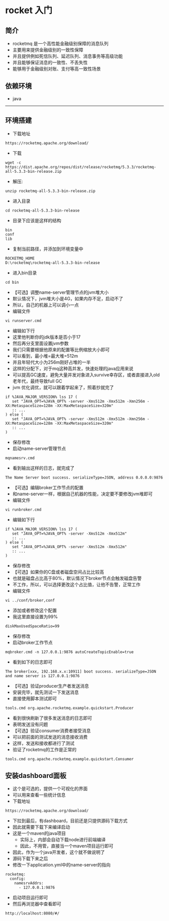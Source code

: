 # rocket 入门

## 简介

- rocketmq 是一个高性能金融级别保障的消息队列
- 主要用来提供金融级别的一致性保障
- 并且提供例如死信队列、延迟队列、消息事务等高级功能
- 并且能够保证消息的一致性、不丢失性
- 能够用于金融级别对账、支付等高一致性场景

## 依赖环境

- java

---

## 环境搭建

- 下载地址

```shell
https://rocketmq.apache.org/download/
```

- 下载

```shell script
wget -c https://dist.apache.org/repos/dist/release/rocketmq/5.3.3/rocketmq-all-5.3.3-bin-release.zip
```

- 解压:

```shell script
unzip rocketmq-all-5.3.3-bin-release.zip
```

- 进入目录

```shell script
cd rocketmq-all-5.3.3-bin-release
```

- 目录下应该是这样的结构

```shell
bin
conf
lib
```

- 复制当前路径，并添加到环境变量中

```shell
ROCKETMQ_HOME
D:\rocketmq\rocketmq-all-5.3.3-bin-release
```

- 进入bin目录

```shell
cd bin
```

- 【可选】调整name-server管理节点的jvm堆大小
- 默认情况下，jvm堆大小是4G，如果内存不足，启动不了
- 所以，自己的机器上可以调小一点
- 编辑文件

```shell
vi runserver.cmd
```

- 编辑如下行
- 这里他判断你的jdk版本是否小于17
- 然后再分支里面设置jvm参数
- 我们只需要根据他原来的配置等比例缩放大小即可
- 可以看到，最小堆=最大堆=512m
- 并且年轻代大小为256m刚好占堆的一半
- 这样的分配下，对于mq这种高并发，快速处理的java应用来说
- 可以提高GC速度，避免大量并发对象进入survive幸存区，或者直接进入old老年代，最终导致full GC
- jvm 优化调优，就可以跟着学起来了，照着抄就完了

```shell
if %JAVA_MAJOR_VERSION% lss 17 (
   set "JAVA_OPT=%JAVA_OPT% -server -Xms512m -Xmx512m -Xmn256m -XX:MetaspaceSize=128m -XX:MaxMetaspaceSize=320m"
   :: ...
) else (
   set "JAVA_OPT=%JAVA_OPT% -server -Xms512m -Xmx512m -Xmn256m -XX:MetaspaceSize=128m -XX:MaxMetaspaceSize=320m"
   :: ...
)
```

- 保存修改
- 启动name-server管理节点

```shell
mqnamesrv.cmd
```

- 看到输出这样的日志，就完成了

```shell
The Name Server boot success. serializeType=JSON, address 0.0.0.0:9876
```

- 【可选】编辑broker工作节点的配置
- 和name-server一样，根据自己机器的性能，决定要不要修改jvm堆即可
- 编辑文件

```shell
vi runbroker.cmd
```

- 编辑如下行

```shell
if %JAVA_MAJOR_VERSION% lss 17 (
   set "JAVA_OPT=%JAVA_OPT% -server -Xms512m -Xmx512m"
   :: ...
) else (
   set "JAVA_OPT=%JAVA_OPT% -server -Xms512m -Xmx512m"
   :: ...
)
```

- 保存修改
- 【可选】如果你的C盘或者磁盘空间占比比较高
- 也就是磁盘占比高于80%，默认情况下broker节点会触发磁盘告警
- 不工作，所以，可以选择更改这个占比值，让他不告警，正常工作
- 编辑文件

```shell
vi ../conf/broker,conf
```

- 添加或者修改这个配置
- 我这里直接设置为99%

```shell
diskMaxUsedSpaceRatio=99
```

- 保存修改
- 启动broker工作节点

```shell
mqbroker.cmd -n 127.0.0.1:9876 autoCreateTopicEnable=true
```

- 看到如下的日志即可

```shell
The broker[xxx, 192.168.x.x:10911] boot success. serializeType=JSON and name server is 127.0.0.1:9876
```

- 【可选】验证producer生产者发送消息
- 安装完毕，就先测试一下发送消息
- 直接使用脚本测试即可

```shell
tools.cmd org.apache.rocketmq.example.quickstart.Producer
```

- 看到很快刷新了很多发送消息的日志即可
- 表明发送没有问题
- 【可选】验证consumer消费者接受消息
- 可以把前面的测试发送的消息接收消费
- 这样，发送和接收都进行了测试
- 验证了rocketmq的工作是正常的

```shell
tools.cmd org.apache.rocketmq.example.quickstart.Consumer
```

## 安装dashboard面板

- 这个是可选的，提供一个可视化的界面
- 可以用来查看一些统计信息
- 下载地址

```shell
https://rocketmq.apache.org/download/
```

- 下拉到最后，有dashboard，目前还是只提供源码下载方式
- 因此就需要下载下来编译启动
- 这是一个maven的java项目
    - 实际上，内部会自动下载node进行前端编译
    - 因此，不用管，直接当一个maven项目运行即可
- 因此，作为一个java开发者，这个就不做说明了
- 源码下载下来之后
- 修改一下application.yml中的name-server的指向

```shell
rocketmq:
  config:
    namesrvAddrs:
      - 127.0.0.1:9876
```

- 启动项目运行即可
- 然后再浏览器中查看即可

```shell
http://localhost:8080/#/
```

